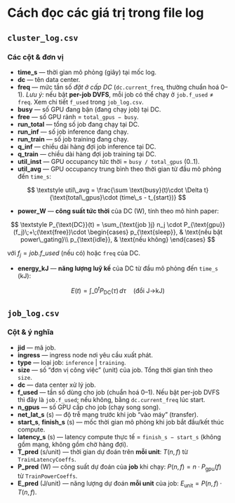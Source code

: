 # Cách đọc các giá trị trong file log

## `cluster_log.csv`

### Các cột & đơn vị

* **time\_s** — thời gian mô phỏng (giây) tại mốc log.
* **dc** — tên data center.
* **freq** — mức tần số *đặt ở cấp DC* (`dc.current_freq`, thường chuẩn hoá 0–1).
  *Lưu ý:* nếu bật **per-job DVFS**, mỗi job có thể chạy ở `job.f_used` ≠ `freq`. Xem chi tiết `f_used` trong `job_log.csv`.
* **busy** — số GPU đang bận (đang chạy job) tại DC.
* **free** — số GPU rảnh = `total_gpus − busy`.
* **run\_total** — tổng số job đang chạy tại DC.
* **run\_inf** — số job inference đang chạy.
* **run\_train** — số job training đang chạy.
* **q\_inf** — chiều dài hàng đợi job inference tại DC.
* **q\_train** — chiều dài hàng đợi job training tại DC.
* **util\_inst** — GPU occupancy tức thời = `busy / total_gpus` (0..1).
* **util\_avg** — GPU occupancy trung bình theo thời gian từ đầu mô phỏng đến `time_s`:

$$
\textstyle util\_avg = \frac{\sum \text{busy}(t)\cdot \Delta t}{\text{total\_gpus}\cdot (time\_s - t_{start})}
$$
* **power\_W** — **công suất tức thời** của DC (W), tính theo mô hình paper:

$$
\textstyle P_{\text{DC}}(t) = \sum_{\text{job }j} n_j \cdot P_{\text{gpu}}(f_j)\;+\;(\text{free})\cdot
\begin{cases}
p_{\text{sleep}}, & \text{nếu bật power\_gating}\\
p_{\text{idle}}, & \text{nếu không}
\end{cases}
$$

với $f_j = job.f\_used$ (nếu có) hoặc `freq` của DC.
* **energy\_kJ** — **năng lượng luỹ kế** của DC từ đầu mô phỏng đến `time_s` (kJ):

$$
\textstyle E(t) = \int\_0^{t} P_{\text{DC}}(\tau)\,d\tau \quad (\text{đổi J→kJ})
$$

## `job_log.csv`

### Cột & ý nghĩa

* **jid** — mã job.
* **ingress** — ingress node nơi yêu cầu xuất phát.
* **type** — loại job: `inference` | `training`.
* **size** — số “đơn vị công việc” (unit) của job. Tổng thời gian tính theo `size`.
* **dc** — data center xử lý job.
* **f\_used** — tần số dùng cho job (chuẩn hoá 0–1). Nếu bật per-job DVFS thì đây là `job.f_used`; nếu không, bằng `dc.current_freq` lúc start.
* **n\_gpus** — số GPU cấp cho job (chạy song song).
* **net\_lat\_s** (s) — độ trễ mạng trước khi job “vào máy” (transfer).
* **start\_s**, **finish\_s** (s) — mốc thời gian mô phỏng khi job bắt đầu/kết thúc compute.
* **latency\_s** (s) — latency compute thực tế = `finish_s − start_s` (không gồm mạng, không gồm chờ hàng đợi).
* **T\_pred** (s/unit) — thời gian dự đoán trên **mỗi unit**: $T(n,f)$ từ `TrainLatencyCoeffs`.
* **P\_pred** (W) — công suất dự đoán của **job** khi chạy: $P(n,f)=n\cdot P_{\text{gpu}}(f)$ từ `TrainPowerCoeffs`.
* **E\_pred** (J/unit) — năng lượng dự đoán **mỗi unit** của job: $E_{\text{unit}}=P(n,f)\cdot T(n,f)$.
